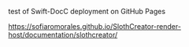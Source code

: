 test of Swift-DocC deployment on GitHub Pages 

https://sofiaromorales.github.io/SlothCreator-render-host/documentation/slothcreator/

